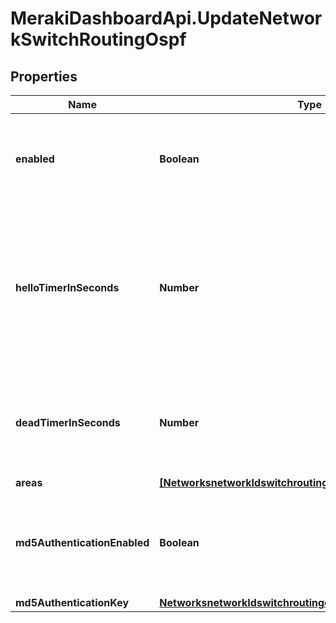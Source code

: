 # MerakiDashboardApi.UpdateNetworkSwitchRoutingOspf

## Properties
Name | Type | Description | Notes
------------ | ------------- | ------------- | -------------
**enabled** | **Boolean** | Boolean value to enable or disable OSPF routing. OSPF routing is disabled by default. | [optional] 
**helloTimerInSeconds** | **Number** | Time interval in seconds at which hello packet will be sent to OSPF neighbors to maintain connectivity. Value must be between 1 and 255. Default is 10 seconds | [optional] 
**deadTimerInSeconds** | **Number** | Time interval to determine when the peer will be declare inactive/dead. Value must be between 1 and 65535 | [optional] 
**areas** | [**[NetworksnetworkIdswitchroutingospfAreas]**](NetworksnetworkIdswitchroutingospfAreas.md) | OSPF areas | [optional] 
**md5AuthenticationEnabled** | **Boolean** | Boolean value to enable or disable MD5 authentication. MD5 authentication is disabled by default. | [optional] 
**md5AuthenticationKey** | [**NetworksnetworkIdswitchroutingospfMd5AuthenticationKey**](NetworksnetworkIdswitchroutingospfMd5AuthenticationKey.md) |  | [optional] 


